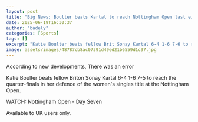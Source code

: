 ```yaml
---
layout: post
title: "Big News: Boulter beats Kartal to reach Nottingham Open last eight"
date: 2025-06-19T16:30:37
author: "badely"
categories: [Sports]
tags: []
excerpt: "Katie Boulter beats fellow Brit Sonay Kartal 6-4 1-6 7-6 to reach the quarter-finals in her defence of the women's singles title at the Nottingham Ope"
image: assets/images/48787cb8ac07391d49ed21b6559d1c97.jpg
---
```


According to new developments, There was an error

Katie Boulter beats fellow Briton Sonay Kartal 6-4 1-6 7-5 to reach the quarter-finals in her defence of the women's singles title at the Nottingham Open. 

WATCH: Nottingham Open - Day Seven

Available to UK users only.

